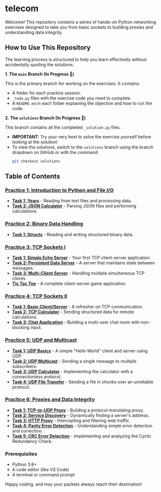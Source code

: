 # telecom

Welcome! This repository contains a series of hands-on Python networking exercises designed to take you from basic sockets to building proxies and understanding data integrity.

## How to Use This Repository

The learning process is structured to help you learn effectively without accidentally spoiling the solutions.

**1. The `main` Branch (In Progress 🚧)**

This is the primary branch for working on the exercises. It contains:
- A folder for each practice session.
- `_todo.py` files with the exercise code you need to complete.
- A `README.md` in each folder explaining the objective and how to run the code.

**2. The `solutions` Branch (In Progress 🚧)**

This branch contains all the completed `_solution.py` files.
- **IMPORTANT:** Try your very best to solve the exercise yourself before looking at the solution!
- To view the solutions, switch to the `solutions` branch using the branch dropdown on GitHub or with the command:
  ```bash
  git checkout solutions

## Table of Contents

### [Practice 1: Introduction to Python and File I/O](./Practice_1/)
*   **[Task 1: Years](./Practice_1/Task_1/)** - Reading from text files and processing data.
*   **[Task 2: JSON Calculator](./Practice_1/Task_2/)** - Parsing JSON files and performing calculations.

### [Practice 2: Binary Data Handling](./Practice_2/)
*   **[Task 1: Structs](./Practice_2/Task_1/)** - Reading and writing structured binary data.

### [Practice 3: TCP Sockets I](./Practice_3/)
*   **[Task 1: Simple Echo Server](./Practice_3/Task_1/)** - Your first TCP client-server application.
*   **[Task 2: Persistent Data Server](./Practice_3/Task_2/)** - A server that maintains state between messages.
*   **[Task 3: Multi-Client Server](./Practice_3/Task_3/)** - Handling multiple simultaneous TCP clients.
*   **[Tic Tac Toe](./Practice_3/Tic_Tac_Toe/)** - A complete client-server game application.

### [Practice 4: TCP Sockets II](./Practice_4/)
*   **[Task 1: Basic Client/Server](./Practice_4/Task_1/)** - A refresher on TCP communication.
*   **[Task 2: TCP Calculator](./Practice_4/Task_2/)** - Sending structured data for remote calculations.
*   **[Task 3: Chat Application](./Practice_4/Task_3/)** - Building a multi-user chat room with non-blocking input.

### [Practice 5: UDP and Multicast](./Practice_5/)
*   **[Task 1: UDP Basics](./Practice_5/Task_1/)** - A simple "Hello World" client and server using UDP.
*   **[Task 2: UDP Multicast](./Practice_5/Task_2/)** - Sending a single message to multiple subscribers.
*   **[Task 3: UDP Calculator](./Practice_5/Task_3/)** - Implementing the calculator with a connectionless protocol.
*   **[Task 4: UDP File Transfer](./Practice_5/Task_4/)** - Sending a file in chunks over an unreliable protocol.

### [Practice 6: Proxies and Data Integrity](./Practice_6/)
*   **[Task 1: TCP-to-UDP Proxy](./Practice_6/Task_1/)** - Building a protocol-translating proxy.
*   **[Task 2: Service Discovery](./Practice_6/Task_2/)** - Dynamically finding a server's address.
*   **[Task 3: HTTP Proxy](./Practice_6/Task_3/)** - Intercepting and filtering web traffic.
*   **[Task 4: Parity Error Detection](./Practice_6/Task_4/)** - Understanding simple error detection and correction.
*   **[Task 5: CRC Error Detection](./Practice_6/Task_5/)** - Implementing and analyzing the Cyclic Redundancy Check.

### Prerequisites

- Python 3.8+
- A code editor (like VS Code)
- A terminal or command prompt

Happy coding, and may your packets always reach their destination!